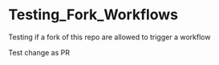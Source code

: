 # Testing_Fork_Workflows
Testing if a fork of this repo are allowed to trigger a workflow

Test change as PR
